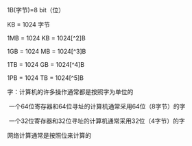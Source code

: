 1B(字节)=8 bit（位）

KB = 1024 字节

1MB = 1024 KB = 1024[^2]B

1GB = 1024 MB = 1024[^3]B

1TB = 1024 GB = 1024[^4]B

1PB = 1024 TB = 1024[^5]B



字：计算机的许多操作通常都是按照字为单位的

​		一个64位寄存器和64位寻址的计算机通常采用64位（8字节）的字

​		一个32位寄存器和32位寻址的计算机通常采用32位（4字节）的字



网络计算通常是按照位来计算的

